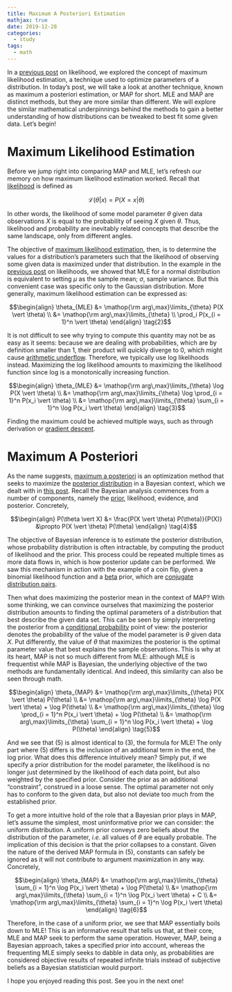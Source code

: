 ```yaml
---
title: Maximum A Posteriori Estimation
mathjax: true
date: 2019-12-28
categories:
  - study
tags:
  - math
---
```

In a [previous post] on likelihood, we explored the concept of maximum likelihood estimation, a technique used to optimize parameters of a distribution. In today’s post, we will take a look at another technique, known as maximum a posteriori estimation, or MAP for short. MLE and MAP are distinct methods, but they are more similar than different. We will explore the similar mathematical underpinnings behind the methods to gain a better understanding of how distributions can be tweaked to best fit some given data. Let’s begin!

# Maximum Likelihood Estimation

Before we jump right into comparing MAP and MLE, let’s refresh our memory on how maximum likelihood estimation worked. Recall that [likelihood] is defined as

$$\mathcal{L}(\theta \vert x) = P(X = x \vert \theta) \tag{1}$$

In other words, the likelihood of some model parameter $\theta$ given data observations $X$ is equal to the probability of seeing $X$ given $\theta$. Thus, likelihood and probability are inevitably related concepts that describe the same landscape, only from different angles.

The objective of [maximum likelihood estimation], then, is to determine the values for a distribution’s parameters such that the likelihood of observing some given data is maximized under that distribution. In the example in the [previous post] on likelihoods, we showed that MLE for a normal distribution is equivalent to setting $\mu$ as the sample mean; $\sigma$, sample variance. But this convenient case was specific only to the Gaussian distribution. More generally, maximum likelihood estimation can be expressed as:

$$\begin{align} \theta_{MLE} &= \mathop{\rm arg\,max}\limits_{\theta} P(X \vert \theta) \\ &= \mathop{\rm arg\,max}\limits_{\theta} \\ \prod_i P(x_{i = 1}^n \vert \theta) \end{align} \tag{2}$$

It is not difficult to see why trying to compute this quantity may not be as easy as it seems: because we are dealing with probabilities, which are by definition smaller than 1, their product will quickly diverge to 0, which might cause [arithmetic underflow]. Therefore, we typically use log likelihoods instead. Maximizing the log likelihood amounts to maximizing the likelihood function since log is a monotonically increasing function.

$$\begin{align} \theta_{MLE} &= \mathop{\rm arg\,max}\limits_{\theta} \log P(X \vert \theta) \\ &= \mathop{\rm arg\,max}\limits_{\theta} \log \prod_{i = 1}^n P(x_i \vert \theta) \\ &= \mathop{\rm arg\,max}\limits_{\theta} \sum_{i = 1}^n \log P(x_i \vert \theta) \end{align} \tag{3}$$

Finding the maximum could be achieved multiple ways, such as through derivation or [gradient descent]. 

# Maximum A Posteriori

As the name suggests, [maximum a posteriori] is an optimization method that seeks to maximize the [posterior distribution] in a Bayesian context, which we dealt with in [this post]. Recall the Bayesian analysis commences from a number of components, namely the [prior], likelihood, evidence, and posterior. Concretely,

$$\begin{align} P(\theta \vert X) &= \frac{P(X \vert \theta) P(\theta)}{P(X)} &\propto P(X \vert \theta) P(\theta) \end{align} \tag{4}$$

The objective of Bayesian inference is to estimate the posterior distribution, whose probability distribution is often intractable, by computing the product of likelihood and the prior. This process could be repeated multiple times as more data flows in, which is how posterior update can be performed. We saw this mechanism in action with the example of a coin flip, given a binomial likelihood function and a [beta] prior, which are [conjugate distribution pairs].

Then what does maximizing the posterior mean in the context of MAP? With some thinking, we can convince ourselves that maximizing the posterior distribution amounts to finding the optimal parameters of a distribution that best describe the given data set. This can be seen by simply interpreting the posterior from a [conditional probability] point of view: the posterior denotes the probability of the value of the model parameter is $\theta$ given data $X$. Put differently, the value of $\theta$ that maximizes the posterior is the optimal parameter value that best explains the sample observations. This is why at its heart, MAP is not so much different from MLE: although MLE is frequentist while MAP is Bayesian, the underlying objective of the two methods are fundamentally identical. And indeed, this similarity can also be seen through math.

$$\begin{align} \theta_{MAP} &= \mathop{\rm arg\,max}\limits_{\theta} P(X \vert \theta) P(\theta) \\ &= \mathop{\rm arg\,max}\limits_{\theta} \log P(X \vert \theta) + \log P(\theta) \\ &= \mathop{\rm arg\,max}\limits_{\theta} \log \prod_{i = 1}^n P(x_i \vert \theta) + \log P(\theta) \\ &= \mathop{\rm arg\,max}\limits_{\theta} \sum_{i = 1}^n \log P(x_i \vert \theta) + \log P(\theta) \end{align} \tag{5}$$

And we see that (5) is almost identical to (3), the formula for MLE! The only part where (5) differs is the inclusion of an additional term in the end, the log prior. What does this difference intuitively mean? Simply put, if we specify a prior distribution for the model parameter, the likelihood is no longer just determined by the likelihood of each data point, but also weighted by the specified prior. Consider the prior as an additional “constraint”, construed in a loose sense. The optimal parameter not only has to conform to the given data, but also not deviate too much from the established prior. 

To get a more intuitive hold of the role that a Bayesian prior plays in MAP, let’s assume the simplest, most uninformative prior we can consider: the uniform distribution. A uniform prior conveys zero beliefs about the distribution of the parameter, *i.e.* all values of $\theta$ are equally probable. The implication of this decision is that the prior collapses to a constant. Given the nature of the derived MAP formula in (5), constants can safely be ignored as it will not contribute to argument maximization in any way. Concretely,

$$\begin{align} \theta_{MAP} &= \mathop{\rm arg\,max}\limits_{\theta} \sum_{i = 1}^n \log P(x_i \vert \theta) + \log P(\theta) \\ &= \mathop{\rm arg\,max}\limits_{\theta} \sum_{i = 1}^n \log P(x_i \vert \theta) + C \\ &= \mathop{\rm arg\,max}\limits_{\theta} \sum_{i = 1}^n \log P(x_i \vert \theta) \end{align} \tag{6}$$

Therefore, in the case of a uniform prior, we see that MAP essentially boils down to MLE! This is an informative result that tells us that, at their core, MLE and MAP seek to perform the same operation. However, MAP, being a Bayesian approach, takes a specified prior into account, whereas the frequenting MLE simply seeks to dabble in data only, as probabilities are considered objective results of repeated infinite trials instead of subjective beliefs as a Bayesian statistician would purport. 

I hope you enjoyed reading this post. See you in the next one!

[previous post]: https://jaketae.github.io/study/likelihood/
[this post]: https://jaketae.github.io/study/bayes/
[likelihood]: https://en.wikipedia.org/wiki/Likelihood_function
[maximum likelihood estimation]: https://en.wikipedia.org/wiki/Maximum_likelihood_estimation
[arithmetic underflow]: https://en.wikipedia.org/wiki/Arithmetic_underflow
[gradient descent]: https://en.wikipedia.org/wiki/Gradient_descent
[maximum a posteriori]: https://en.wikipedia.org/wiki/Maximum_a_posteriori_estimation
[posterior distribution]: https://en.wikipedia.org/wiki/Posterior_probability
[prior]: https://en.wikipedia.org/wiki/Prior_probability
[beta]: https://en.wikipedia.org/wiki/Beta_distribution
[conjugate distribution pairs]: https://en.wikipedia.org/wiki/Conjugate_prior
[conditional probability]: https://en.wikipedia.org/wiki/Conditional_probability
